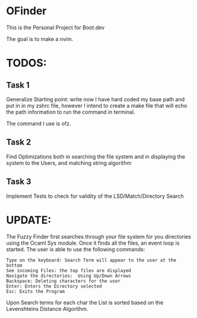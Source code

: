 # OFinder

This is the Personal Project for Boot.dev

The goal is to make a nvim. 

# TODOS:


## Task 1
Generalize Starting point: write now I have hard coded my base path
and put in in my zshrc file, however I intend to create a make file 
that will echo the path information to run the command in terminal.

The command I use is ofz.

## Task 2 
Find Optimizations both in searching the file system and in displaying
the system to the Users, and matching string algorithm

## Task 3
Implement Tests to check for validity of the LSD/Match/Directory Search 


# UPDATE:

The Fuzzy Finder first searches through your file system for you 
directories using the Ocaml Sys module. Once it finds all the files,
an event loop is started. The user is able to use the following 
commands:

    Type on the keyboard: Search Term will appear to the user at the bottom
    See incoming Files: the top files are displayed
    Navigate the directories:  Using Up/Down Arrows
    Backspace: Deleting characters for the user
    Enter: Enters the Directory selected
    Esc: Exits the Program

Upon Search terms for each char the List is sorted based on the 
Levenshteins Distance Algorithm. 
